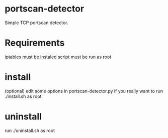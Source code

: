 # portscan-detector
Simple TCP portscan detector.

# Requirements
iptables must be instaled
script must be run as root

# install
(optional) edit some options in portscan-detector.py if you really want to
run ./install.sh as root

# uninstall
run ./uninstall.sh as root
